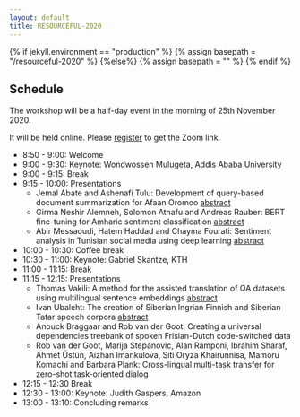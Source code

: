 ```yaml
---
layout: default
title: RESOURCEFUL-2020
---
```

{% if jekyll.environment  == "production" %}
        {% assign basepath = "/resourceful-2020" %}
        {%else%}
        {% assign basepath = "" %}
        {% endif %}

## Schedule

The workshop will be a half-day event in the morning of 25th November 2020.

It will be held online. Please [register](https://sunet.artologik.net/gu/SLTC2020-registration) to get the Zoom link.

  - 8:50 - 9:00: Welcome
  - 9:00 - 9:30: Keynote: Wondwossen Mulugeta, Addis Ababa University
  - 9:00 - 9:15: Break
  - 9:15 - 10:00: Presentations
	* Jemal Abate and Ashenafi Tulu: Development of query-based document summarization for Afaan Oromoo [abstract]({{basepath}}/papers/RESOURCEFUL-2020_paper_1.pdf)
	* Girma Neshir Alemneh, Solomon Atnafu and Andreas Rauber: BERT fine-tuning for Amharic sentiment classification [abstract]({{basepath}}/papers/RESOURCEFUL-2020_paper_3.pdf)
	* Abir Messaoudi, Hatem Haddad and Chayma Fourati: Sentiment analysis in Tunisian social media using deep learning [abstract]({{basepath}}/papers/RESOURCEFUL-2020_paper_6.pdf)
  - 10:00 - 10:30: Coffee break
  - 10:30 - 11:00: Keynote: Gabriel Skantze, KTH
  - 11:00 - 11:15: Break
  - 11:15 - 12:15: Presentations
	* Thomas Vakili: A method for the assisted translation of QA datasets using multilingual sentence embeddings [abstract]({{basepath}}/papers/RESOURCEFUL-2020_paper_4.pdf)
	* Ivan Ubaleht: The creation of Siberian Ingrian Finnish and Siberian Tatar speech corpora [abstract]({{basepath}}/papers/RESOURCEFUL-2020_paper_5.pdf)
	* Anouck Braggaar and Rob van der Goot: Creating a universal dependencies treebank of spoken Frisian-Dutch code-switched data
	* Rob van der Goot, Marija Stepanovic, Alan Ramponi, Ibrahim Sharaf, Ahmet Üstün, Aizhan Imankulova, Siti Oryza Khairunnisa, Mamoru Komachi and Barbara Plank: Cross-lingual multi-task transfer for zero-shot task-oriented dialog
  - 12:15 - 12:30 Break
  - 12:30 - 13:00: Keynote: Judith Gaspers, Amazon
  - 13:00 - 13:10: Concluding remarks
